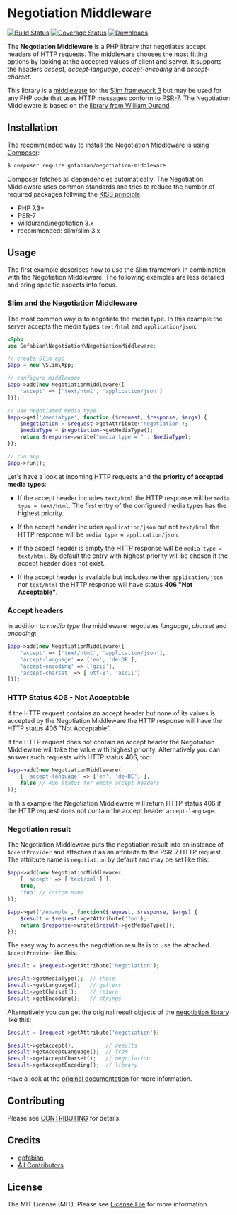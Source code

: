 # Negotiation Middleware

[![Build Status](https://img.shields.io/github/workflow/status/gofabian/negotiation-middleware/build?style=flat-square)](https://github.com/gofabian/negotiation-middleware/actions/workflows/php.yml)
[![Coverage Status](https://coveralls.io/repos/gofabian/negotiation-middleware/badge.svg?branch=master&service=githubage)](https://coveralls.io/github/gofabian/negotiation-middleware?branch=master)
[![Downloads](https://img.shields.io/packagist/dt/gofabian/negotiation-middleware.svg?style=flat-square)](https://packagist.org/packages/gofabian/negotiation-middleware/stats)


The **Negotiation Middleware** is a PHP library that negotiates accept headers of HTTP requests. The middleware chooses the most fitting options by looking at the accepted values of client and server. It supports the headers *accept*, *accept-language*, *accept-encoding* and *accept-charset*.

This library is a [middleware][] for the [Slim framework 3][slim] but may be used for any PHP code that uses HTTP messages conform to [PSR-7][psr7]. The Negotiation Middleware is based on the [library from William Durand][negotiation].

[middleware]: http://www.slimframework.com/docs/concepts/middleware.html "Concept of Slim middleware"
[slim]:         http://www.slimframework.com/               "Slim - a PHP micro framework"
[psr7]:        http://www.php-fig.org/psr/psr-7/             "PSR-7 - HTTP message interfaces"
[negotiation]:  https://github.com/willdurand/Negotiation   "Negotiation library by William Durand"

## Installation
The recommended way to install the Negotiation Middleware is using [Composer][composer]:

[composer]: https://getcomposer.org/  "Composer - Dependency Manager for PHP"

``` bash
$ composer require gofabian/negotiation-middleware
```

Composer fetches all dependencies automatically. The Negotiation Middleware uses common standards and tries to reduce the number of required packages follwing the [KISS principle][kiss]:

[kiss]: https://en.wikipedia.org/wiki/KISS_principle  "Keep it simple, stupid"

- PHP 7.3+
- PSR-7
- willdurand/negotiation 3.x
- recommended: slim/slim 3.x

## Usage
The first example describes how to use the Slim framework in combination with the Negotiation Middleware. The following examples are less detailed and bring specific aspects into focus.

### Slim and the Negotiation Middleware

The most common way is to negotiate the media type. In this example the server accepts the media types `text/html` and `application/json`:

``` php
<?php
use Gofabian\Negotiation\NegotiationMiddleware;

// create Slim app
$app = new \Slim\App;

// configure middleware
$app->add(new NegotiationMiddleware([
    'accept' => ['text/html', 'application/json']
]));

// use negotiated media type
$app->get('/mediatype', function ($request, $response, $args) {
    $negotiation = $request->getAttribute('negotiation');
    $mediaType = $negotiation->getMediaType();
    return $response->write("media type = " . $mediaType);
});

// run app
$app->run();
```
Let's have a look at incoming HTTP requests and the **priority of accepted media types**:

* If the accept header includes `text/html` the HTTP response will be `media type = text/html`. The first entry of the configured media types has the highest priority.

* If the accept header includes `application/json` but not `text/html` the HTTP response will be `media type = application/json`.

* If the accept header is empty the HTTP response will be `media type = text/html`. By default the entry with highest priority will be chosen if the accept header does not exist.

* If the accept header is available but includes neither `application/json` nor `text/html` the HTTP response will have status **406 "Not Acceptable"**.

### Accept headers

In addition to *media type* the middleware negotiates *language*, *charset* and *encoding*:

``` php
$app->add(new NegotiationMiddleware([
    'accept' => ['text/html', 'application/json'],
    'accept-language' => ['en', 'de-DE'],
    'accept-encoding' => ['gzip'],
    'accept-charset' => ['utf-8', 'ascii']
]));
```

### HTTP Status 406 - Not Acceptable

If the HTTP request contains an accept header but none of its values is accepted by the Negotiation Middleware the HTTP response will have the HTTP status 406 "Not Acceptable".

If the HTTP request does not contain an accept header the Negotiation Middleware will take the value with highest priority. Alternatively you can answer such requests with HTTP status 406, too:

```php
$app->add(new NegotiationMiddleware(
    [ 'accept-language' => ['en', 'de-DE'] ],
    false // 406 status for empty accept headers
));
```
In this example the Negotiation Middleware will return HTTP status 406 if the HTTP request does not contain the accept header `accept-language`.

### Negotiation result

The Negotiation Middleware puts the negotiation result into an instance of `AcceptProvider` and attaches it as an attribute to the PSR-7 HTTP request. The attribute name is `negotiation` by default and may be set like this:

```php
$app->add(new NegotiationMiddleware(
    [ 'accept' => ['text/xml'] ],
    true,
    'foo' // custom name
));

$app->get('/example', function($request, $response, $args) {
    $result = $request->getAttribute('foo');
    return $response->write($result->getMediaType());
});
```

The easy way to access the negotiation results is to use the attached `AcceptProvider` like this:

```php
$result = $request->getAttribute('negotiation');

$result->getMediaType();  // these
$result->getLanguage();   // getters
$result->getCharset();    // return
$result->getEncoding();   // strings
```

Alternatively you can get the original result objects of the [negotiation library][negotiation] like this:

```php
$result = $request->getAttribute('negotiation');

$result->getAccept();          // results
$result->getAcceptLanguage();  // from
$result->getAcceptCharset();   // negotiation
$result->getAcceptEncoding();  // library
```

Have a look at the [original documentation][negotiation-doc] for more information.

[negotiation-doc]: http://williamdurand.fr/Negotiation/#accept-classes "Documentation of the negotiation library by William Durand"

## Contributing

Please see [CONTRIBUTING](CONTRIBUTING.md) for details.


## Credits

- [gofabian][link-author]
- [All Contributors][link-contributors]

[link-author]: https://github.com/gofabian
[link-contributors]: ../../contributors

## License

The MIT License (MIT). Please see [License File][license] for more information.

[license]: LICENSE.md   "MIT License"

